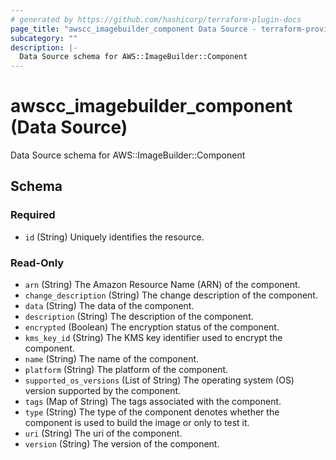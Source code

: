 ```yaml
---
# generated by https://github.com/hashicorp/terraform-plugin-docs
page_title: "awscc_imagebuilder_component Data Source - terraform-provider-awscc"
subcategory: ""
description: |-
  Data Source schema for AWS::ImageBuilder::Component
---
```


# awscc_imagebuilder_component (Data Source)

Data Source schema for AWS::ImageBuilder::Component



<!-- schema generated by tfplugindocs -->
## Schema

### Required

- `id` (String) Uniquely identifies the resource.

### Read-Only

- `arn` (String) The Amazon Resource Name (ARN) of the component.
- `change_description` (String) The change description of the component.
- `data` (String) The data of the component.
- `description` (String) The description of the component.
- `encrypted` (Boolean) The encryption status of the component.
- `kms_key_id` (String) The KMS key identifier used to encrypt the component.
- `name` (String) The name of the component.
- `platform` (String) The platform of the component.
- `supported_os_versions` (List of String) The operating system (OS) version supported by the component.
- `tags` (Map of String) The tags associated with the component.
- `type` (String) The type of the component denotes whether the component is used to build the image or only to test it.
- `uri` (String) The uri of the component.
- `version` (String) The version of the component.
